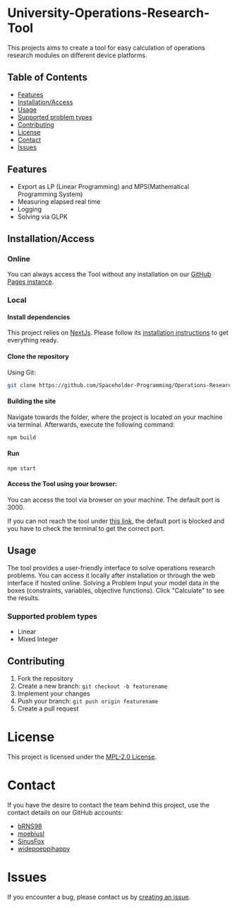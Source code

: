 # University-Operations-Research-Tool
This projects aims to create a tool for easy calculation of operations research modules on different device platforms.

## Table of Contents
- [Features](#features) 
- [Installation/Access](#installationaccess)
- [Usage](#usage)
- [Supported problem types](#supported-problem-types)
- [Contributing](#contributing)
- [License](#license)
- [Contact](#contact)
- [Issues](#issues)

## Features
 - Export as LP (Linear Programming) and  MPS(Mathematical Programming System)
 - Measuring elapsed real time 
 - Logging
 - Solving via GLPK

## Installation/Access
### Online
You can always access the Tool without any installation on our [GitHub Pages instance](https://spaceholder-programming.github.io/Operations-Research-Tool/).
### Local
#### Install dependencies
This project relies on [NextJs](https://nextjs.org/). Please follow its [installation instructions](https://nextjs.org/docs/getting-started/installation) to get everything ready. 
#### Clone the repository
Using Git:
```Bash
git clone https://github.com/Spaceholder-Programming/Operations-Research-Tool.git
```
#### Building the site
Navigate towards the folder, where the project is located on your machine via terminal.
Afterwards, execute the following command:


```Bash
npm build
```
#### Run 
```
npm start
```
#### Access the Tool using your browser:
You can access the tool via browser on your machine. The default port is 3000. 

If you can not reach the tool under [this link](http://localhost:3000), the default port is blocked and you have to check the terminal to get the correct port. 

## Usage
The tool provides a user-friendly interface to solve operations research problems. You can access it locally after installation or through the web interface if hosted online.
Solving a Problem
Input your model data in the boxes (constraints, variables, objective functions).
Click "Calculate" to see the results.

### Supported problem types
+ Linear
+ Mixed Integer

## Contributing
1. Fork the repository
2. Create a new branch: `git checkout -b featurename`
3. Implement your changes
4. Push your branch: `git push origin featurename`
5. Create a pull request
# License
This project is licensed under the [MPL-2.0 License](https://github.com/Spaceholder-Programming/Operations-Research-Tool?tab=MPL-2.0-1-ov-file).
# Contact
If you have the desire to contact the team behind this project, use the contact details on our GitHub accounts:
+ [bRNS98](https://github.com/bRNS98)
+ [moebiusl](https://github.com/moebiusl)
+ [SinusFox](https://github.com/SinusFox)
+ [widepoeppihappy](https://github.com/widepoeppihappy)
# Issues
If you encounter a bug, please contact us by [creating an issue](https://github.com/Spaceholder-Programming/Operations-Research-Tool/issues/new).
